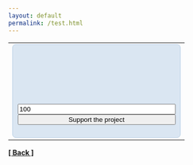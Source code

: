 ```yaml
---
layout: default
permalink: /test.html
---
```

<table cellPadding="0" cellSpacing="0"><tr><td><div style="padding:0.6em;background-color:#dae6f2;border:1px solid #b8cfe6;border-radius:7px">
<a style="width:200px;height:100px;display:block;margin-bottom:0.6em;background:url(https://yoomoney.ru/transfer/balance-informer/balance?id=28869014&key=226A2D499DF3688B) 0 0 no-repeat"></a>
<form action="https://yoomoney.ru/quickpay/confirm.xml" method="post"><input type="hidden" name="receiver" value="41001263743821"/>
<input name="sum" style="width:100%" value="100"/><input type="hidden" name="origin" value="button"/><input type="hidden" name="quickpay-form" value="small"/>
<input type="hidden" name="targets" value="Voluntary donation"/><input type="hidden" name="comment" value="Donate via "My balance" widget/>
<input type="submit" style="width:100%" value="Support the project"/></form></div></td></tr></table>

**[[ Back ]](./)**